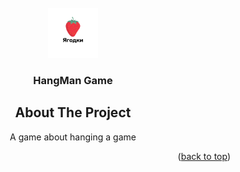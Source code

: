 

<!-- PROJECT LOGO -->
<br />
<div align="center">
  <a href="https://github.com/github_username/repo_name">
    <img src="Ягодки.png" alt="Logo" width="80" height="80">
  </a>

<h3 align="center">HangMan Game</h3>







<!-- ABOUT THE PROJECT -->
## About The Project


A game about hanging a game

<p align="right">(<a href="#readme-top">back to top</a>)</p>


